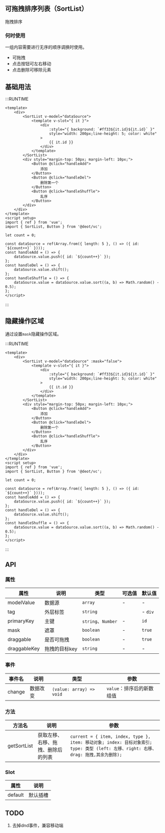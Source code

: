 ## 可拖拽排序列表（SortList）
拖拽排序

### 何时使用
一组内容需要进行无序的顺序调换时使用。
- 可拖拽
- 点击按钮可左右移动
- 点击删除可移除元素

## 基础用法

:::RUNTIME
```vue
<template>
	<div>
		<SortList v-model="dataSource">
			<template v-slot="{ it }">
				<div
					:style="{ background: `#ff33${it.id}${it.id}` }"
					style="width: 200px;line-height: 5; color: white"
				>
					{{ it.id }}
				</div>
			</template>
		</SortList>
		<div style="margin-top: 50px; margin-left: 10px;">
			<Button @click="handleAdd">
				添加
			</Button>
			<Button @click="handleDel">
				删除第一个
			</Button>
			<Button @click="handleShuffle">
				乱序
			</Button>
		</div>
	</div>
</template>
<script setup>
import { ref } from 'vue';
import { SortList, Button } from '@deot/vc';

let count = 0;

const dataSource = ref(Array.from({ length: 5 }, () => ({ id: `${count++}` })));
const handleAdd = () => {
	dataSource.value.push({ id: `${count++}` });
};
const handleDel = () => {
	dataSource.value.shift();
};
const handleShuffle = () => {
	dataSource.value = dataSource.value.sort((a, b) => Math.random() - 0.5);
};
</script>
```
:::

## 隐藏操作区域
通过设置`mask`隐藏操作区域。

:::RUNTIME
```vue
<template>
	<div>
		<SortList v-model="dataSource" :mask="false">
			<template v-slot="{ it }">
				<div
					:style="{ background: `#ff33${it.id}${it.id}` }"
					style="width: 200px;line-height: 5; color: white"
				>
					{{ it.id }}
				</div>
			</template>
		</SortList>
		<div style="margin-top: 50px; margin-left: 10px;">
			<Button @click="handleAdd">
				添加
			</Button>
			<Button @click="handleDel">
				删除第一个
			</Button>
			<Button @click="handleShuffle">
				乱序
			</Button>
		</div>
	</div>
</template>
<script setup>
import { ref } from 'vue';
import { SortList, Button } from '@deot/vc';

let count = 0;

const dataSource = ref(Array.from({ length: 5 }, () => ({ id: `${count++}` })));
const handleAdd = () => {
	dataSource.value.push({ id: `${count++}` });
};
const handleDel = () => {
	dataSource.value.shift();
};
const handleShuffle = () => {
	dataSource.value = dataSource.value.sort((a, b) => Math.random() - 0.5);
};
</script>
```
:::

## API

### 属性

| 属性           | 说明       | 类型                | 可选值 | 默认值     |
| ------------ | -------- | ----------------- | --- | ------- |
| modelValue   | 数据源      | `array`           | -   | -       |
| tag          | 外层标签     | `string`          |     | - `div` |
| primaryKey  | 主键       | `string`、`Number` | -   | `id`    |
| mask         | 遮罩       | `boolean`         | -   | `true`  |
| draggable    | 是否可拖拽    | `boolean`         | -   | `true`  |
| draggableKey | 拖拽的目标key | `string`          | -   | -       |

### 事件
| 事件名    | 说明   | 类型                       | 参数               |
| ------ | ---- | ------------------------ | ---------------- |
| change | 数据改变 | `(value: array) => void` | `value`：排序后的新数组值 |


### 方法
| 方法名         | 说明                | 参数                                                                                                           |
| ----------- | ----------------- | ------------------------------------------------------------------------------------------------------------ |
| getSortList | 获取左移、右移、拖拽、删除后的列表 | `current = { item, index, type }, item: 移动对象; index: 目标对象索引; type: 类型 (left: 左移、right: 右移、drag: 拖拽,其余为删除); ` |

### Slot

| 属性      | 说明   |
| ------- | ---- |
| default | 默认插槽 |


## TODO
1. 去掉dnd事件，兼容移动端
